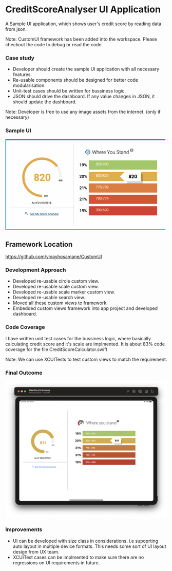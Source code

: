 # CreditScoreAnalyser UI Application

A Sample UI application, which shows user's credit score by reading data from json.

Note: CustomUI framework has been added into the workspace. Please checkout the code to debug or read the code.

### Case study

* Developer should create the sample UI application with all necessary features.
* Re-usable components should be designed for better code modularisation.
* Unit-test cases should be written for bussiness logic.
* JSON should drive the dashboard. If any value changes in JSON, it should update the dashboard.

Note: Developer is free to use any image assets from the internet. (only if necessary)

### Sample UI
![alt_text](https://github.com/vinayhosamane/CreditScoreAnalyser/blob/main/Documentation%20Resources/Screenshot%202021-03-27%20at%204.22.59%20PM.png)

## Framework Location
https://github.com/vinayhosamane/CustomUI

### Development Approach

* Developed re-usable circle custom view.
* Developed re-usable scale custom view.
* Developed re-usable scale marker custom view.
* Developed re-usable search view.
* Moved all these custom views to framework.
* Embedded custom views framework into app project and developed dashboard.

### Code Coverage

I have written unit test cases for the bussiness logic, where basically calculating credit score and it's scale are implmented.
It is about 83% code coverage for the file CreditScoreCalculator.swift

Note: We can use XCUITests to test custom views to match the requirement.

### Final Outcome

![alt_text](https://github.com/vinayhosamane/CreditScoreAnalyser/blob/main/Documentation%20Resources/Screenshot%202021-03-28%20at%2012.50.17%20PM.png)

### Improvements

* UI can be developed with size class in considerations. i.e supoprting auto layout in multiple device formats. This needs some sort of UI layout design from UX team.
* XCUITest cases can be implmented to make sure there are no regressions on UI requirements in future.
